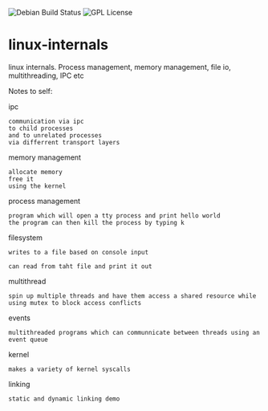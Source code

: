 ![Debian Build Status](https://img.shields.io/github/actions/workflow/status/BreeDurbin/linux-internals/cmake-single-platform.yml?style=flat-square&logo=ubuntu&label=Ubuntu%20Build&color=#E95420)
![GPL License](https://img.shields.io/github/license/BreeDurbin/cyrus?style=flat-square&logo=gnu&label=License)

# linux-internals
linux internals. Process management, memory management, file io, multithreading, IPC etc


Notes to self:

ipc
```
communication via ipc
to child processes 
and to unrelated processes
via differrent transport layers
```

memory management
```
allocate memory
free it
using the kernel
```

process management
```
program which will open a tty process and print hello world
the program can then kill the process by typing k
```

filesystem
```
writes to a file based on console input

can read from taht file and print it out
```

multithread
```
spin up multiple threads and have them access a shared resource while using mutex to block access conflicts
```

events
```
multithreaded programs which can communnicate between threads using an event queue
```

kernel
```
makes a variety of kernel syscalls
```

linking
```
static and dynamic linking demo
```
